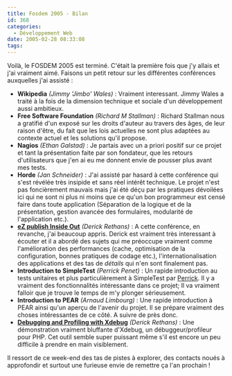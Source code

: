 ```yaml
---
title: Fosdem 2005 - Bilan
id: 368
categories:
  - Développement Web
date: 2005-02-28 08:33:08
tags:
---
```


Voilà, le FOSDEM 2005 est terminé. C'était la première fois que j'y allais et j'ai vraiment aimé. Faisons un petit retour sur les différentes conférences auxquelles j'ai assisté&nbsp;:

*   **Wikipedia** _(Jimmy 'Jimbo' Wales)_&nbsp;: Vraiment interessant. Jimmy Wales a traité à la fois de la dimension technique et sociale d'un développement aussi ambitieux.
*   **Free Software Foundation** _(Richard M Stallman)_&nbsp;: Richard Stallman nous a gratifié d'un exposé sur les droits d'auteur au travers des âges, de leur raison d'être, du fait que les lois actuelles ne sont plus adaptées au contexte actuel et les solutions qu'il propose.
*   **Nagios** _(Ethan Galstad)_&nbsp;: Je partais avec un a priori positif sur ce projet et tant la présentation faite par son fondateur,  que les retours d'utilisateurs que j'en ai eu me donnent envie de pousser plus avant mes tests.
*   **Horde** _(Jan Schneider)_&nbsp;: J'ai assisté par hasard à cette conférence qui s'est révélée très insipide et sans réel intérêt technique. Le projet n'est pas foncièrement mauvais mais j'ai été déçu par les pratiques dévoilées ici qui ne sont ni plus ni moins que ce qu'un bon programmeur est censé faire dans toute application (Séparation de la logique et de la présentation, gestion avancée des formulaires, modularité de l'application etc.).
*   **[eZ publish Inside Out](http://talks.php.net/show/ezp-inside-out/0 "Présentation eZ publish Inside Out")** _(Derick Rethans)_&nbsp;: A cette conférence, en revanche, j'ai beaucoup appris. Derick est vraiment très interessant à écouter et il a abordé des sujets qui me préoccupe vraiment comme l'amélioration des performances (cache, optimisation de la configuration, bonnes pratiques de codage etc.), l'internationalisation des applications et des tas de _détails_ qui n'en sont finalement pas.
*   **Introduction to SimpleTest** _(Perrick Penet)_&nbsp;: Un rapide introduction au tests unitaires et plus particulièrement à SimpleTest par [Perrick](http://www.onpk.net/ ":: onpk :: blog PHP, MySQL, développement web &amp; connexe(s)"). Il y a vraiment des fonctionnalités intéressante dans ce projet; Il va vraiment falloir que je trouve le temps de m'y plonger sérieusement.
*   **Introduction to PEAR** _(Arnaud Limbourg)_&nbsp;: Une rapide introduction à PEAR ainsi qu'un aperçu de l'avenir du projet. Il se prépare vraiment des choses intéressantes de ce côté. A suivre de près donc.
*   **[Debugging and Profiling with Xdebug](http://talks.php.net/show/xdebug-fosdem5 "Présentation Debugging and Profiling with Xdebug")** _(Derick Rethans)_&nbsp;: Une démonstration vraiment bluffante d'Xdebug, un débuggeur/profileur pour PHP. Cet outil semble super puissant même s'il est encore un peu difficile à prendre en main visiblement. 

Il ressort de ce week-end des tas de pistes à explorer, des contacts noués à approfondir et surtout une furieuse envie de remettre ça l'an prochain&nbsp;!